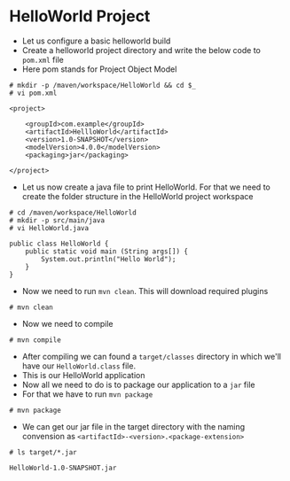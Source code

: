 # HelloWorld Project

- Let us configure a basic helloworld build
- Create a helloworld project directory and write the below code to `pom.xml` file
- Here pom stands for Project Object Model

```
# mkdir -p /maven/workspace/HelloWorld && cd $_
# vi pom.xml
```

```
<project>

	<groupId>com.example</groupId>
	<artifactId>HellloWorld</artifactId>
	<version>1.0-SNAPSHOT</version>
	<modelVersion>4.0.0</modelVersion>
	<packaging>jar</packaging>

</project>
```

- Let us now create a java file to print HelloWorld. For that we need to create the folder structure in the HelloWorld project workspace

```
# cd /maven/workspace/HelloWorld
# mkdir -p src/main/java
# vi HelloWorld.java
```

```
public class HelloWorld {
	public static void main (String args[]) {
		System.out.println("Hello World");
	}
}
```

- Now we need to run `mvn clean`. This will download required plugins

```
# mvn clean
```

- Now we need to compile

```
# mvn compile
```

- After compiling we can found a `target/classes` directory in which we'll have our `HelloWorld.class` file.
- This is our HelloWorld application
- Now all we need to do is to package our application to a `jar` file
- For that we have to run `mvn package`

```
# mvn package
```

- We can get our jar file in the target directory with the naming convension as `<artifactId>-<version>.<package-extension>`

```
# ls target/*.jar

HelloWorld-1.0-SNAPSHOT.jar
```
